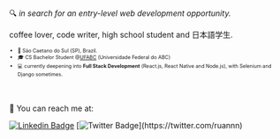 :mag: *in search for an entry-level web development opportunity.*

coffee lover, code writer, high school student and 日本語学生.

<div style="font-size: 9px">
  
* :round_pushpin: São Caetano do Sul (SP), Brazil. 
* :mortar_board: CS Bachelor Student @<a href="http://www.ufabc.edu.br">UFABC</a> (Universidade Federal do ABC)
* :computer: currently deepening into <b>Full Stack Development</b> (React.js, React Native and Node.js), with Selenium and Django sometimes.
</div>

<br></br>
:email: You can reach me at:

[![Linkedin Badge](https://img.shields.io/badge/-LinkedIn-blue?style=flat-square&logo=Linkedin&logoColor=white&link=https://www.linkedin.com/in/felipefialho)](https://www.linkedin.com/in/ruanrf)
[![Twitter Badge](https://img.shields.io/badge/-Twitter-1ca0f1?style=flat-square&labelColor=1ca0f1&logo=twitter&logoColor=white&link=https://twitter.com/felipefialho_)](https://twitter.com/ruannn)
 
